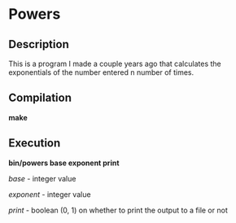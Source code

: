 # Powers

## Description
This is a program I made a couple years ago that calculates the exponentials of the number entered n number of times.

## Compilation
**make**

## Execution
**bin/powers base exponent print**

*base* - integer value

*exponent* - integer value

*print* - boolean (0, 1) on whether to print the output to a file or not
